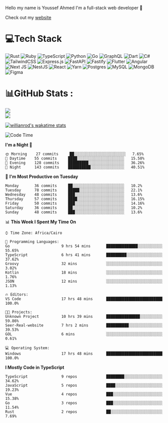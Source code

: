 Hello my name is Youssef Ahmed I'm a full-stack web developer 👋

Check out my [website](https://youssefahmed.vercel.app)
 
# 💻Tech Stack

![Rust](https://img.shields.io/badge/rust-%23000000.svg?style=for-the-badge&logo=rust&logoColor=white) ![Ruby](https://img.shields.io/badge/ruby-%23CC342D.svg?style=for-the-badge&logo=ruby&logoColor=white) ![TypeScript](https://img.shields.io/badge/typescript-%23007ACC.svg?style=for-the-badge&logo=typescript&logoColor=white) ![Python](https://img.shields.io/badge/python-3670A0?style=for-the-badge&logo=python&logoColor=ffdd54) ![Go](https://img.shields.io/badge/go-%2300ADD8.svg?style=for-the-badge&logo=go&logoColor=white) ![GraphQL](https://img.shields.io/badge/-GraphQL-E10098?style=for-the-badge&logo=graphql&logoColor=white) ![Dart](https://img.shields.io/badge/dart-%230175C2.svg?style=for-the-badge&logo=dart&logoColor=white) ![C#](https://img.shields.io/badge/c%23-%23239120.svg?style=for-the-badge&logo=c-sharp&logoColor=white) ![TailwindCSS](https://img.shields.io/badge/tailwindcss-%2338B2AC.svg?style=for-the-badge&logo=tailwind-css&logoColor=white) ![Express.js](https://img.shields.io/badge/express.js-%23404d59.svg?style=for-the-badge&logo=express&logoColor=%2361DAFB) ![FastAPI](https://img.shields.io/badge/FastAPI-005571?style=for-the-badge&logo=fastapi) ![Fastify](https://img.shields.io/badge/fastify-%23000000.svg?style=for-the-badge&logo=fastify&logoColor=white) ![Flutter](https://img.shields.io/badge/Flutter-%2302569B.svg?style=for-the-badge&logo=Flutter&logoColor=white) ![Angular](https://img.shields.io/badge/angular-%23DD0031.svg?style=for-the-badge&logo=angular&logoColor=white) ![Next JS](https://img.shields.io/badge/Next-black?style=for-the-badge&logo=next.js&logoColor=white) ![NestJS](https://img.shields.io/badge/nestjs-%23E0234E.svg?style=for-the-badge&logo=nestjs&logoColor=white) ![React](https://img.shields.io/badge/react-%2320232a.svg?style=for-the-badge&logo=react&logoColor=%2361DAFB) ![Yarn](https://img.shields.io/badge/yarn-%232C8EBB.svg?style=for-the-badge&logo=yarn&logoColor=white) ![Postgres](https://img.shields.io/badge/postgres-%23316192.svg?style=for-the-badge&logo=postgresql&logoColor=white) ![MySQL](https://img.shields.io/badge/mysql-%2300f.svg?style=for-the-badge&logo=mysql&logoColor=white) ![MongoDB](https://img.shields.io/badge/MongoDB-%234ea94b.svg?style=for-the-badge&logo=mongodb&logoColor=white)     ![Figma](https://img.shields.io/badge/figma-%23F24E1E.svg?style=for-the-badge&logo=figma&logoColor=white)

# 📊GitHub Stats :

![](https://github-readme-stats.vercel.app/api?username=joetifa2003&theme=tokyonight&hide_border=false&include_all_commits=false&count_private=false)<br/>
![](https://github-readme-streak-stats.herokuapp.com/?user=joetifa2003&theme=tokyonight&hide_border=false)<br/>

[![willianrod's wakatime stats](https://github-readme-stats.vercel.app/api/wakatime?username=joetifa2003&layout=compact)](https://github.com/anuraghazra/github-readme-stats)
<!--START_SECTION:waka-->
![Code Time](http://img.shields.io/badge/Code%20Time-278%20hrs%2055%20mins-blue)

**I'm a Night 🦉** 

```text
🌞 Morning    27 commits     ██░░░░░░░░░░░░░░░░░░░░░░░   7.65% 
🌆 Daytime    55 commits     ████░░░░░░░░░░░░░░░░░░░░░   15.58% 
🌃 Evening    128 commits    █████████░░░░░░░░░░░░░░░░   36.26% 
🌙 Night      143 commits    ██████████░░░░░░░░░░░░░░░   40.51%

```
📅 **I'm Most Productive on Tuesday** 

```text
Monday       36 commits     ██░░░░░░░░░░░░░░░░░░░░░░░   10.2% 
Tuesday      78 commits     █████░░░░░░░░░░░░░░░░░░░░   22.1% 
Wednesday    48 commits     ███░░░░░░░░░░░░░░░░░░░░░░   13.6% 
Thursday     57 commits     ████░░░░░░░░░░░░░░░░░░░░░   16.15% 
Friday       50 commits     ███░░░░░░░░░░░░░░░░░░░░░░   14.16% 
Saturday     36 commits     ██░░░░░░░░░░░░░░░░░░░░░░░   10.2% 
Sunday       48 commits     ███░░░░░░░░░░░░░░░░░░░░░░   13.6%

```


📊 **This Week I Spent My Time On** 

```text
⌚︎ Time Zone: Africa/Cairo

💬 Programming Languages: 
Go                       9 hrs 54 mins       ██████████████░░░░░░░░░░░   55.65% 
TypeScript               6 hrs 41 mins       █████████░░░░░░░░░░░░░░░░   37.62% 
Groovy                   32 mins             ░░░░░░░░░░░░░░░░░░░░░░░░░   3.02% 
Kotlin                   18 mins             ░░░░░░░░░░░░░░░░░░░░░░░░░   1.76% 
JSON                     12 mins             ░░░░░░░░░░░░░░░░░░░░░░░░░   1.13%

🔥 Editors: 
VS Code                  17 hrs 48 mins      █████████████████████████   100.0%

🐱‍💻 Projects: 
Unknown Project          10 hrs 39 mins      ███████████████░░░░░░░░░░   59.86% 
Seer-Real-website        7 hrs 2 mins        ██████████░░░░░░░░░░░░░░░   39.53% 
GOL                      6 mins              ░░░░░░░░░░░░░░░░░░░░░░░░░   0.61%

💻 Operating System: 
Windows                  17 hrs 48 mins      █████████████████████████   100.0%

```

**I Mostly Code in TypeScript** 

```text
TypeScript               9 repos             ████████░░░░░░░░░░░░░░░░░   34.62% 
JavaScript               5 repos             ████░░░░░░░░░░░░░░░░░░░░░   19.23% 
Vue                      4 repos             ███░░░░░░░░░░░░░░░░░░░░░░   15.38% 
Go                       3 repos             ███░░░░░░░░░░░░░░░░░░░░░░   11.54% 
Rust                     2 repos             ██░░░░░░░░░░░░░░░░░░░░░░░   7.69%

```



<!--END_SECTION:waka-->
